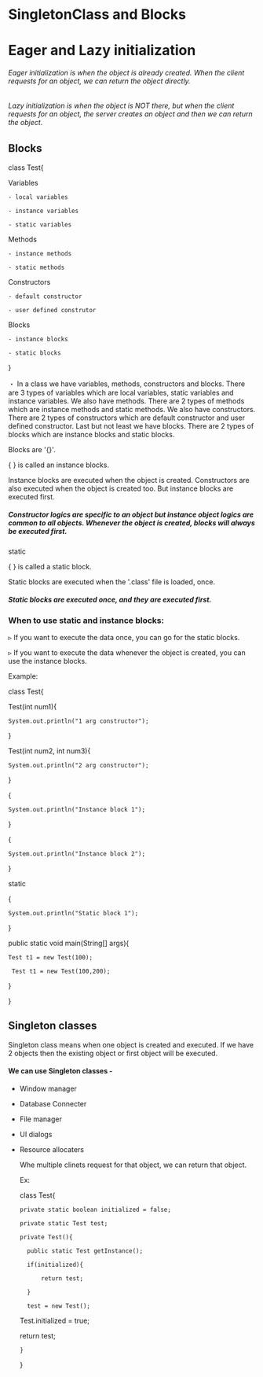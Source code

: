 # SingletonClass and Blocks

# Eager and Lazy initialization

###### Eager initialization is when the object is already created. When the client requests for an object, we can return the object directly.

###### Lazy initialization is when the object is NOT there, but when the client requests for an object, the server creates an object and then we can return the object.


## Blocks

class Test{

  Variables
  
    - local variables
    
    - instance variables
    
    - static variables
    

  Methods
  
    - instance methods
    
    - static methods
    

  Constructors
  
    - default constructor
    
    - user defined construtor
    

  Blocks
  
    - instance blocks
    
    - static blocks
    
}

・ In a class we have variables, methods, constructors and blocks. There are 3 types of variables which are local variables, static variables and instance variables. We also have methods. There are 2 types of methods which are instance methods and static methods. We also have constructors. There are 2 types of constructors which are default constructor and user defined constructor. Last but not least we have blocks. There are 2 types of blocks which are instance blocks and static blocks.


Blocks are '{}'.

{
}   is called an instance blocks.

Instance blocks are executed when the object is created. Constructors are also executed when the object is created too. But instance blocks are executed first.


##### Constructor logics are specific to an object but instance object logics are common to all objects. Whenever the object is created, blocks will always be executed first.

static 

{
} is called a static block.

Static blocks are executed when the '.class' file is loaded, once.

##### Static blocks are executed once, and they are executed first.


### When to use static and instance blocks:

▹ If you want to execute the data once, you can go for the static blocks.

▹ If you want to execute the data whenever the object is created, you can use the instance blocks.


Example: 

class Test{

  Test(int num1){

    System.out.println("1 arg constructor");
  }

  Test(int num2, int num3){

    System.out.println("2 arg constructor");
  }

  {

    System.out.println("Instance block 1");
  }

  {

    System.out.println("Instance block 2");
  }

  static

  {

    System.out.println("Static block 1");
  }

  public static void main(String[] args){

    Test t1 = new Test(100);

     Test t1 = new Test(100,200);
  }
  
}


## Singleton classes
Singleton class means when one object is created and executed. If we have 2 objects then the existing object or first object will be executed.

#### We can use Singleton classes - 
- Window manager
  
- Database Connecter

- File manager

- UI dialogs

- Resource allocaters

  Whe multiple clinets request for that object, we can return that object.

  Ex:

  class Test{

      private static boolean initialized = false;

      private static Test test;

      private Test(){
    
        public static Test getInstance();

        if(initialized){

            return test;

        }

        test = new Test();

  Test.initialized = true;

  return test;
  
      }
  }
